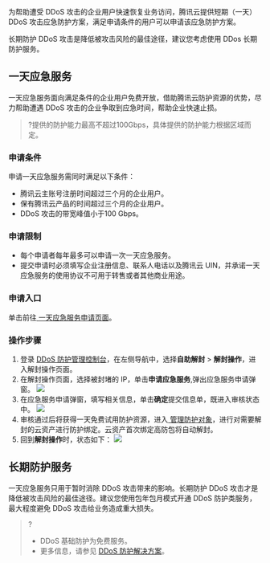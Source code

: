 为帮助遭受 DDoS 攻击的企业用户快速恢复业务访问，腾讯云提供短期（一天）DDoS 攻击应急防护方案，满足申请条件的用户可以申请该应急防护方案。

长期防护 DDoS 攻击是降低被攻击风险的最佳途径，建议您考虑使用 DDos 长期防护服务。

## 一天应急服务
一天应急服务面向满足条件的企业用户免费开放，借助腾讯云防护资源的优势，尽力帮助遭遇 DDoS 攻击的企业争取到应急时间，帮助企业快速止损。
>?提供的防护能力最高不超过100Gbps，具体提供的防护能力根据区域而定。

### 申请条件
申请一天应急服务需同时满足以下条件：
- 腾讯云主账号注册时间超过三个月的企业用户。
- 保有腾讯云产品的时间超过三个月的企业用户。
- DDoS 攻击的带宽峰值小于100 Gbps。

### 申请限制
- 每个申请者每年最多可以申请一次一天应急服务。
- 提交申请时必须填写企业注册信息、联系人电话以及腾讯云 UIN，并承诺一天应急服务的使用协议不可用于转售或者其他商业用途。

### 申请入口
单击前往[ 一天应急服务申请页面](https://console.cloud.tencent.com/ddos/unblock/list)。


### 操作步骤
1. 登录 [DDoS 防护管理控制台](https://console.cloud.tencent.com/ddos/unblock/list)，在左侧导航中，选择**自助解封** > **解封操作**，进入解封操作页面。
2. 在解封操作页面，选择被封堵的 IP，单击**申请应急服务**,弹出应急服务申请弹窗。
![](https://main.qcloudimg.com/raw/2558336fdcfd33d7cc4fa8b2c7728272.png)
3. 在应急服务申请弹窗，填写相关信息，单击**确定**提交信息单，既进入审核状态中。
![](https://main.qcloudimg.com/raw/458221cb87a5b732a6f954851e39378e.png)
4. 审核通过后将获得一天免费试用防护资源，进入[ 管理防护对象](https://cloud.tencent.com/document/product/1021/43906)，进行对需要解封的云资产进行防护绑定。云资产首次绑定高防包将自动解封。
5. 回到**解封操作**时，状态如下：
![](https://main.qcloudimg.com/raw/bc4964712925274ee733325aa935b323.png)

## 长期防护服务
一天应急服务只用于暂时消除 DDoS 攻击带来的影响。长期防护 DDoS 攻击才是降低被攻击风险的最佳途径。建议您使用包年包月模式开通 DDoS 防护类服务，最大程度避免 DDoS 攻击给业务造成重大损失。
>?
>- DDoS 基础防护为免费服务。
>- 更多信息，请参见 [DDoS 防护解决方案](https://cloud.tencent.com/document/product/1021/44463)。
